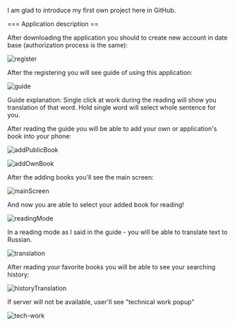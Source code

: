 I am glad to introduce my first own project here in GitHub.


=== Application description ==



After downloading the application you should to create new account in date base (authorization process is the same):

![register](readme-resources/register.png)

After the registering you will see guide of using this application:



![guide](readme-resources/guide.png)

Guide explanation: Single click at work during the reading will show you translation of that word. Hold single word will select whole sentence for you.

After reading the guide you will be able to add your own or application's book into your phone:



![addPublicBook](readme-resources/addPublicBook.png)

![addOwnBook](readme-resources/addOwnBook.png)

After the adding books you'll see the main screen:

![mainScreen](readme-resources/mainScreen.png)

And now you are able to select your added book for reading!

![readingMode](readme-resources/readingMode.png)

In a reading mode as I said in the guide - you will be able to translate text to Russian.

![translation](readme-resources/translation.png)

After reading your favorite books you will be able to see your searching history:

![historyTranslation](readme-resources/historyTranslation.png)

If server will not be available, user'll see "technical work popup"

![tech-work](readme-resources/tech-work.png)

